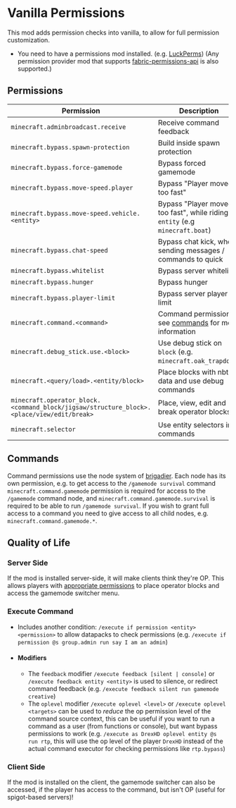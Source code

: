 # Vanilla Permissions

This mod adds permission checks into vanilla, to allow for full permission customization.

* You need to have a permissions mod installed. (e.g. [LuckPerms](https://luckperms.net))
  (Any permission provider mod that supports [fabric-permissions-api](https://github.com/lucko/fabric-permissions-api) is also supported.)
## Permissions
| Permission                                                                 	                | Description                                                                     	 |
|---------------------------------------------------------------------------------------------|-----------------------------------------------------------------------------------|
| `minecraft.adminbroadcast.receive`                                         	                | Receive command feedback                                                        	 |
| `minecraft.bypass.spawn-protection`                                        	                | Build inside spawn protection                                                   	 |
| `minecraft.bypass.force-gamemode`                                          	                | Bypass forced gamemode                                                          	 |
| `minecraft.bypass.move-speed.player`                                       	                | Bypass "Player moved too fast"                                                  	 |
| `minecraft.bypass.move-speed.vehicle.<entity>`                             	                | Bypass "Player moved too fast", while riding an `entity` (e.g `minecraft.boat`) 	 |
| `minecraft.bypass.chat-speed`                                              	                | Bypass chat kick, when sending messages / commands to quick                     	 |
| `minecraft.bypass.whitelist`                                               	                | Bypass server whitelist                                                         	 |
| `minecraft.bypass.hunger`                                              	                    | Bypass hunger                     	                                               |
| `minecraft.bypass.player-limit`                                            	                | Bypass server player limit                                                      	 |
| `minecraft.command.<command>`                                              	                | Command permissions, see [commands](#commands) for more information             	 |
| `minecraft.debug_stick.use.<block>`                                        	                | Use debug stick on `block` (e.g. `minecraft.oak_trapdoor`)                      	 |
| `minecraft.<query/load>.<entity/block>`                                    	                | Place blocks with nbt data and use debug commands                               	 |
| `minecraft.operator_block.<command_block/jigsaw/structure_block>.<place/view/edit/break>` 	 | Place, view, edit and break operator blocks.                                    	 |
| `minecraft.selector`                                                       	                | Use entity selectors in commands                                                	 |

## Commands
Command permissions use the node system of [brigadier](https://github.com/Mojang/brigadier). Each node has its own 
permission, e.g. to get access to the `/gamemode survival` command `minecraft.command.gamemode` permission is required 
for access to the `/gamemode` command node, and `minecraft.command.gamemode.survival` is required to be able to run 
`/gamemode survival`. If you wish to grant full access to a command you need to give access to all child nodes, e.g.
`minecraft.command.gamemode.*`.

## Quality of Life

### Server Side
If the mod is installed server-side, it will make clients think they're OP. This allows players with [appropriate 
permissions](#permissions) to place operator blocks and access the gamemode switcher menu.

### Execute Command
* Includes another condition: `/execute if permission <entity> <permission>` to allow datapacks to
  check permissions (e.g. `/execute if permission @s group.admin run say I am an admin`)
* #### Modifiers
  * The `feedback` modifier `/execute feedback [silent | console]` or `/execute feedback entity <entity>` is used to silence, or redirect command feedback (e.g. `/execute feedback silent run gamemode creative`)
  * The `oplevel` modifier `/execute oplevel <level>` or `/execute oplevel <targets>` can be used to *reduce* the op permission level of the command source context, this can be useful if you want to run a command as a user (from functions or console), but want bypass permissions to work (e.g. `/execute as DrexHD oplevel entity @s run rtp`, this will use the op level of the player `DrexHD` instead of the actual command executor for checking permissions like `rtp.bypass`)

### Client Side
If the mod is installed on the client, the gamemode switcher can also be accessed, if the player has access to the command, but isn't OP (useful for spigot-based servers)!